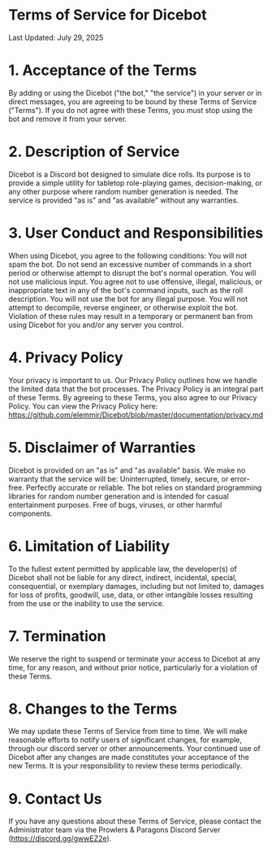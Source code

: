 # Terms of Service for Dicebot
Last Updated: July 29, 2025

# 1. Acceptance of the Terms
By adding or using the Dicebot ("the bot," "the service") in your server or in direct messages, you are agreeing to be bound by these Terms of Service ("Terms"). If you do not agree with these Terms, you must stop using the bot and remove it from your server.
# 2. Description of Service
Dicebot is a Discord bot designed to simulate dice rolls. Its purpose is to provide a simple utility for tabletop role-playing games, decision-making, or any other purpose where random number generation is needed. The service is provided "as is" and "as available" without any warranties.
# 3. User Conduct and Responsibilities
When using Dicebot, you agree to the following conditions:
You will not spam the bot. Do not send an excessive number of commands in a short period or otherwise attempt to disrupt the bot's normal operation.
You will not use malicious input. You agree not to use offensive, illegal, malicious, or inappropriate text in any of the bot's command inputs, such as the roll description.
You will not use the bot for any illegal purpose.
You will not attempt to decompile, reverse engineer, or otherwise exploit the bot.
Violation of these rules may result in a temporary or permanent ban from using Dicebot for you and/or any server you control.
# 4. Privacy Policy
Your privacy is important to us. Our Privacy Policy outlines how we handle the limited data that the bot processes. The Privacy Policy is an integral part of these Terms. By agreeing to these Terms, you also agree to our Privacy Policy.
You can view the Privacy Policy here: https://github.com/elemmir/Dicebot/blob/master/documentation/privacy.md
# 5. Disclaimer of Warranties
Dicebot is provided on an "as is" and "as available" basis. We make no warranty that the service will be:
Uninterrupted, timely, secure, or error-free.
Perfectly accurate or reliable. The bot relies on standard programming libraries for random number generation and is intended for casual entertainment purposes.
Free of bugs, viruses, or other harmful components.
# 6. Limitation of Liability
To the fullest extent permitted by applicable law, the developer(s) of Dicebot shall not be liable for any direct, indirect, incidental, special, consequential, or exemplary damages, including but not limited to, damages for loss of profits, goodwill, use, data, or other intangible losses resulting from the use or the inability to use the service.
# 7. Termination
We reserve the right to suspend or terminate your access to Dicebot at any time, for any reason, and without prior notice, particularly for a violation of these Terms.
# 8. Changes to the Terms
We may update these Terms of Service from time to time. We will make reasonable efforts to notify users of significant changes, for example, through our discord server or other announcements. Your continued use of Dicebot after any changes are made constitutes your acceptance of the new Terms. It is your responsibility to review these terms periodically.
# 9. Contact Us
If you have any questions about these Terms of Service, please contact the Administrator team via the Prowlers & Paragons Discord Server (https://discord.gg/gwwEZ2e).